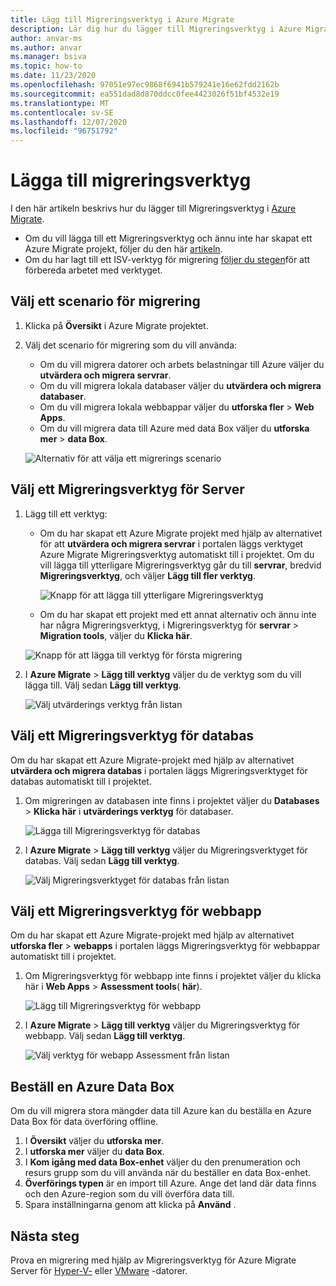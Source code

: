 ```yaml
---
title: Lägg till Migreringsverktyg i Azure Migrate
description: Lär dig hur du lägger till Migreringsverktyg i Azure Migrate.
author: anvar-ms
ms.author: anvar
ms.manager: bsiva
ms.topic: how-to
ms.date: 11/23/2020
ms.openlocfilehash: 97051e97ec9868f6941b579241e16e62fdd2162b
ms.sourcegitcommit: ea551dad8d870ddcc0fee4423026f51bf4532e19
ms.translationtype: MT
ms.contentlocale: sv-SE
ms.lasthandoff: 12/07/2020
ms.locfileid: "96751792"
---
```

# <a name="add-migration-tools"></a>Lägga till migreringsverktyg

I den här artikeln beskrivs hur du lägger till Migreringsverktyg i [Azure Migrate](./migrate-services-overview.md).

- Om du vill lägga till ett Migreringsverktyg och ännu inte har skapat ett Azure Migrate projekt, följer du den här [artikeln](create-manage-projects.md).
- Om du har lagt till ett ISV-verktyg för migrering [följer du stegen](prepare-isv-movere.md)för att förbereda arbetet med verktyget.

## <a name="select-a-migration-scenario"></a>Välj ett scenario för migrering

1. Klicka på **Översikt** i Azure Migrate projektet.
2. Välj det scenario för migrering som du vill använda:

    - Om du vill migrera datorer och arbets belastningar till Azure väljer du **utvärdera och migrera servrar**.
    - Om du vill migrera lokala databaser väljer du **utvärdera och migrera databaser**.
    - Om du vill migrera lokala webbappar väljer du **utforska fler**  >  **Web Apps**.
    - Om du vill migrera data till Azure med data Box väljer du **utforska mer**  >  **data Box**.

    ![Alternativ för att välja ett migrerings scenario](./media/how-to-migrate/migrate-scenario.png)


## <a name="select-a-server-migration-tool"></a>Välj ett Migreringsverktyg för Server

1. Lägg till ett verktyg:

    - Om du har skapat ett Azure Migrate projekt med hjälp av alternativet för att **utvärdera och migrera servrar** i portalen läggs verktyget Azure Migrate Migreringsverktyg automatiskt till i projektet. Om du vill lägga till ytterligare Migreringsverktyg går du till **servrar**, bredvid **Migreringsverktyg**, och väljer **Lägg till fler verktyg**.
    
         ![Knapp för att lägga till ytterligare Migreringsverktyg](./media/how-to-migrate/add-migration-tools.png)

    - Om du har skapat ett projekt med ett annat alternativ och ännu inte har några Migreringsverktyg, i Migreringsverktyg för **servrar**  >  **Migration tools**, väljer du **Klicka här**.

    ![Knapp för att lägga till verktyg för första migrering](./media/how-to-migrate/no-migration-tool.png)

2. I **Azure Migrate**  >  **Lägg till verktyg** väljer du de verktyg som du vill lägga till. Välj sedan **Lägg till verktyg**.

    ![Välj utvärderings verktyg från listan](./media/how-to-migrate/select-migration-tool.png)


## <a name="select-a-database-migration-tool"></a>Välj ett Migreringsverktyg för databas

Om du har skapat ett Azure Migrate-projekt med hjälp av alternativet **utvärdera och migrera databas** i portalen läggs Migreringsverktyget för databas automatiskt till i projektet. 

1. Om migreringen av databasen inte finns i projektet väljer du **Databases**  >  **Klicka här** i **utvärderings verktyg** för databaser.
    
    ![Lägga till Migreringsverktyg för databas](./media/how-to-migrate/no-database-migration-tool.png)


2. I **Azure Migrate**  >  **Lägg till verktyg** väljer du Migreringsverktyget för databas. Välj sedan **Lägg till verktyg**.

    ![Välj Migreringsverktyget för databas från listan](./media/how-to-migrate/select-database-migration-tool.png)

    

## <a name="select-a-web-app-migration-tool"></a>Välj ett Migreringsverktyg för webbapp

Om du har skapat ett Azure Migrate-projekt med hjälp av alternativet **utforska fler**  >  **webapps** i portalen läggs Migreringsverktyg för webbappar automatiskt till i projektet. 

1. Om Migreringsverktyg för webbapp inte finns i projektet väljer du klicka här i **Web Apps**  >  **Assessment tools**( **här**).

    ![Lägg till Migreringsverktyg för webbapp](./media/how-to-migrate/no-web-app-migration-tool.png)
 

2. I **Azure Migrate**  >  **Lägg till verktyg** väljer du Migreringsverktyg för webbapp. Välj sedan **Lägg till verktyg**.

    ![Välj verktyg för webapp Assessment från listan](./media/how-to-migrate/select-web-app-migration-tool.png)


## <a name="order-an-azure-data-box"></a>Beställ en Azure Data Box

Om du vill migrera stora mängder data till Azure kan du beställa en Azure Data Box för data överföring offline.

1. I **Översikt** väljer du **utforska mer**.
2. I **utforska mer** väljer du **data Box**.
3. I **Kom igång med data Box-enhet** väljer du den prenumeration och resurs grupp som du vill använda när du beställer en data Box-enhet.
4. **Överförings typen** är en import till Azure. Ange det land där data finns och den Azure-region som du vill överföra data till. 
5. Spara inställningarna genom att klicka på **Använd** .

## <a name="next-steps"></a>Nästa steg

Prova en migrering med hjälp av Migreringsverktyg för Azure Migrate Server för [Hyper-V-](tutorial-migrate-hyper-v.md) eller [VMware](tutorial-migrate-vmware.md) -datorer.
